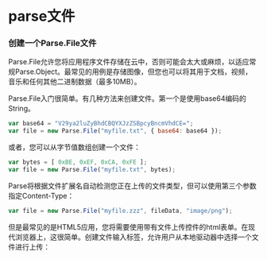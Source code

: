 # parse文件

### 创建一个Parse.File文件

Parse.File允许您将应用程序文件存储在云中，否则可能会太大或麻烦，以适应常规Parse.Object。最常见的用例是存储图像，但您也可以将其用于文档，视频，音乐和任何其他二进制数据（最多10MB）。

Parse.File入门很简单。有几种方法来创建文件。第一个是使用base64编码的String。

```js
var base64 = "V29ya2luZyBhdCBQYXJzZSBpcyBncmVhdCE=";
var file = new Parse.File("myfile.txt", { base64: base64 });
```

或者，您可以从字节值数组创建一个文件：

```js
var bytes = [ 0xBE, 0xEF, 0xCA, 0xFE ];
var file = new Parse.File("myfile.txt", bytes);
```

Parse将根据文件扩展名自动检测您正在上传的文件类型，但可以使用第三个参数指定Content-Type：

```js
var file = new Parse.File("myfile.zzz", fileData, "image/png");
```

  


但是最常见的是HTML5应用，您将需要使用带有文件上传控件的html表单。在现代浏览器上，这很简单。创建文件输入标签，允许用户从本地驱动器中选择一个文件进行上传：

